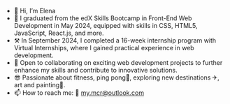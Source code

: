 - 👋 Hi, I’m Elena
- 🌱 I graduated from the edX Skills Bootcamp in Front-End Web Development in May 2024, equipped with skills in CSS, HTML5, JavaScript, React.js, and more.
- ⚒  In September 2024, I completed a 16-week internship program with Virtual Internships, where I gained practical experience in web development.
- 💼 Open to collaborating on exciting web development projects to further enhance my skills and contribute to innovative solutions.
- 😎 Passionate about fitness, ping pong🏓, exploring new destinations ✈, art and painting🎨.
- 📫 How to reach me: 📧 my.mcr@outlook.com 

<!---
RusLena/RusLena is a ✨ special ✨ repository because its `README.md` (this file) appears on your GitHub profile.
You can click the Preview link to take a look at your changes.
--->
